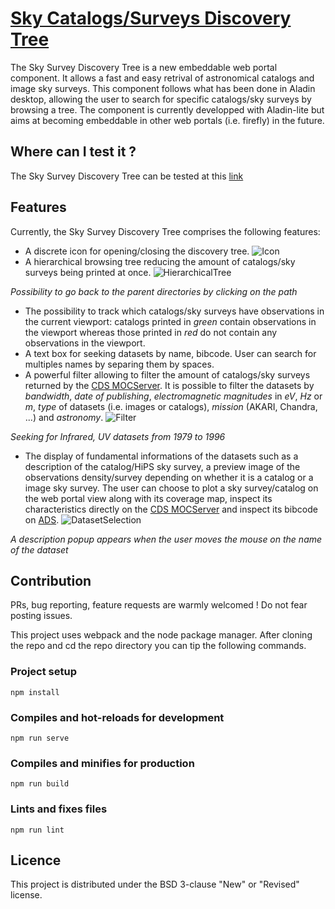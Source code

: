 # [Sky Catalogs/Surveys Discovery Tree](http://cdsportal.u-strasbg.fr/moctree/)

The Sky Survey Discovery Tree is a new embeddable web portal component. It allows a fast and easy retrival of astronomical catalogs and image sky surveys. This component follows what has been done in Aladin desktop, allowing the user to search for specific catalogs/sky surveys by browsing a tree. The component is currently developped with Aladin-lite but aims at becoming embeddable in other web portals (i.e. firefly) in the future.

## Where can I test it ?

The Sky Survey Discovery Tree can be tested at this [link](http://cdsportal.u-strasbg.fr/moctree/)

## Features

Currently, the Sky Survey Discovery Tree comprises the following features:

- A discrete icon for opening/closing the discovery tree. ![Icon](https://github.com/cds-astro/discovery-widget/blob/master/misc/open_close_icon.png)
- A hierarchical browsing tree reducing the amount of catalogs/sky surveys being printed at once.
![HierarchicalTree](https://github.com/cds-astro/discovery-widget/blob/master/misc/hierarchical_browsing_tree.png)

*Possibility to go back to the parent directories by clicking on the path*
- The possibility to track which catalogs/sky surveys have observations in the current viewport: catalogs printed in *green* contain observations in the viewport whereas those printed in *red* do not contain any observations in the viewport.
- A text box for seeking datasets by name, bibcode. User can search for multiples names by separing them by spaces.
- A powerful filter allowing to filter the amount of catalogs/sky surveys returned by the [CDS MOCServer](http://alasky.unistra.fr/MocServer/query). It is possible to filter the datasets by *bandwidth*, *date of publishing*, *electromagnetic magnitudes* in *eV*, *Hz* or *m*, *type* of datasets (i.e. images or catalogs), *mission* (AKARI, Chandra, ...) and *astronomy*.
![Filter](https://github.com/cds-astro/discovery-widget/blob/master/misc/filter_view.png)

*Seeking for Infrared, UV datasets from 1979 to 1996*
- The display of fundamental informations of the datasets such as a description of the catalog/HiPS sky survey, a preview image of the observations density/survey depending on whether it is a catalog or a image sky survey. The user can choose to plot a sky survey/catalog on the web portal view along with its coverage map, inspect its characteristics directly on the [CDS MOCServer](http://alasky.unistra.fr/MocServer/query) and inspect its bibcode on [ADS](https://ui.adsabs.harvard.edu/).
![DatasetSelection](https://github.com/cds-astro/discovery-widget/blob/master/misc/sky_survey_selection.png)

*A description popup appears when the user moves the mouse on the name of the dataset*

## Contribution

PRs, bug reporting, feature requests are warmly welcomed ! Do not fear posting issues.

This project uses webpack and the node package manager. After cloning the repo and cd the repo directory you can tip the following commands.

### Project setup
```
npm install
```

### Compiles and hot-reloads for development
```
npm run serve
```

### Compiles and minifies for production
```
npm run build
```

### Lints and fixes files
```
npm run lint
```

## Licence

This project is distributed under the BSD 3-clause "New" or "Revised" license.
